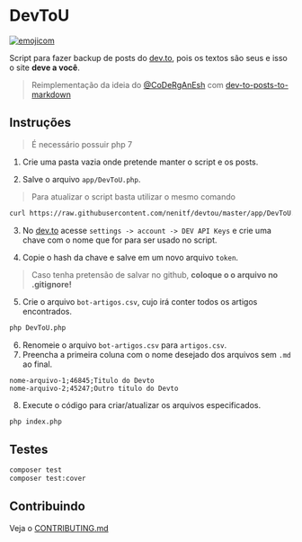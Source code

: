 # DevToU

[![emojicom](https://img.shields.io/badge/emojicom-%F0%9F%90%9B%20%F0%9F%86%95%20%F0%9F%92%AF%20%F0%9F%91%AE%20%F0%9F%86%98%20%F0%9F%92%A4-%23fff)](https://gist.github.com/nenitf/1cf5182bff009974bf436f978eea1996#emojicom)

Script para fazer backup de posts do [dev.to](https://dev.to), pois os textos são seus e isso o site **deve a você**.

> Reimplementação da ideia do [@CoDeRgAnEsh](https://github.com/CoDeRgAnEsh) com [dev-to-posts-to-markdown](https://github.com/marketplace/actions/dev-to-posts-to-markdown)

## Instruções

> É necessário possuir php 7

1. Crie uma pasta vazia onde pretende manter o script e os posts.

2. Salve o arquivo `app/DevToU.php`.

> Para atualizar o script basta utilizar o mesmo comando

```sh
curl https://raw.githubusercontent.com/nenitf/devtou/master/app/DevToU.php -o DevToU.php
```

3. No [dev.to](https://dev.to) acesse `settings -> account -> DEV API Keys` e crie uma chave com o nome que for para ser usado no script.

4. Copie o hash da chave e salve em um novo arquivo `token`.

> Caso tenha pretensão de salvar no github, **coloque o o arquivo no .gitignore!**

5. Crie o arquivo `bot-artigos.csv`, cujo irá conter todos os artigos encontrados.

```sh
php DevToU.php
```

6. Renomeie o arquivo `bot-artigos.csv` para `artigos.csv`.
7. Preencha a primeira coluna com o nome desejado dos arquivos sem `.md` ao final.

```csv
nome-arquivo-1;46845;Titulo do Devto
nome-arquivo-2;45247;Outro titulo do Devto
```

8. Execute o código para criar/atualizar os arquivos especificados.

```sh
php index.php
```

## Testes

```sh
composer test
composer test:cover
```

## Contribuindo

Veja o [CONTRIBUTING.md](CONTRIBUTING.md)
